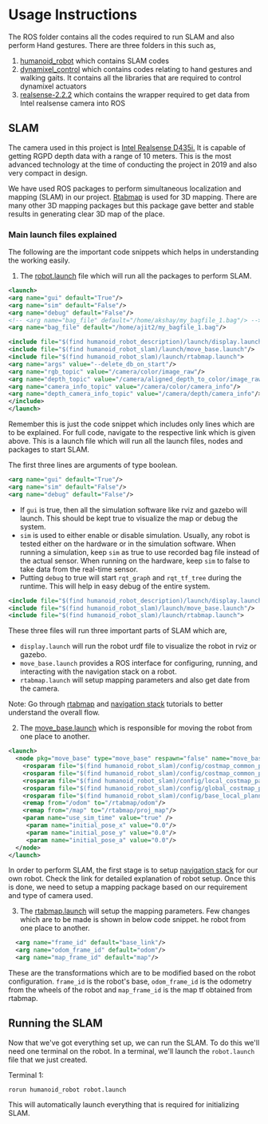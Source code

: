 # Usage Instructions
The ROS folder contains all the codes required to run SLAM and also perform Hand gestures. There are three folders in this such as,

1. [humanoid_robot](humanoid_robot/) which contains SLAM codes
2. [dynamixel_control](dynamixel_control/) which contains codes relating to hand gestures and walking gaits. It contains all the libraries that are required to control dynamixel actuators
3. [realsense-2.2.2](realsense-2.2.2/) which contains the wrapper required to get data from Intel realsense camera into ROS

## SLAM
The camera used in this project is [Intel Realsense D435i.](https://www.intelrealsense.com/depth-camera-d435i/) It is capable of getting RGPD depth data with a range of 10 meters. This is the most advanced technology at the time of conducting the project in 2019 and also very compact in design.

We have used ROS packages to perform simultaneous localization and mapping (SLAM) in our project. [Rtabmap](http://wiki.ros.org/rtabmap_ros) is used for 3D mapping. There are many other 3D mapping packages but this package gave better and stable results in generating clear 3D map of the place.  

### Main launch files explained
The following are the important code snippets which helps in understanding the working easily.

1. The [robot.launch](humanoid_robot/humanoid_robot/launch/robot.launch) file which will run all the packages to perform SLAM.
```xml {.line-numbers}
<launch>
<arg name="gui" default="True"/>
<arg name="sim" default="False"/>
<arg name="debug" default="False"/>
<!-- <arg name="bag_file" default="/home/akshay/my_bagfile_1.bag"/> -->
<arg name="bag_file" default="/home/ajit2/my_bagfile_1.bag"/>

<include file="$(find humanoid_robot_description)/launch/display.launch"/>
<include file="$(find humanoid_robot_slam)/launch/move_base.launch"/>
<include file="$(find humanoid_robot_slam)/launch/rtabmap.launch">
<arg name="args" value="--delete_db_on_start"/>
<arg name="rgb_topic" value="/camera/color/image_raw"/>
<arg name="depth_topic" value="/camera/aligned_depth_to_color/image_raw"/>
<arg name="camera_info_topic" value="/camera/color/camera_info"/>
<arg name="depth_camera_info_topic" value="/camera/depth/camera_info"/>
</include>
</launch>
```
Remember this is just the code snippet which includes only lines which are to be explained. For full code, navigate to the respective link which is given above. This is a launch file which will run all the launch files, nodes and packages to start SLAM.

The first three lines are arguments of type boolean.

```xml {.line-numbers}
<arg name="gui" default="True"/>
<arg name="sim" default="False"/>
<arg name="debug" default="False"/>
```  
* If `gui` is true, then all the simulation software like rviz and gazebo will launch. This should be kept true to visualize the map or debug the system.  
* `sim` is used to either enable or disable simulation. Usually, any robot is tested either on the hardware or in the simulation software. When running a simulation, keep `sim` as true to use recorded bag file instead of the actual sensor. When running on the hardware, keep `sim` to false to take data from the real-time sensor.
* Putting `debug` to true will start `rqt_graph` and `rqt_tf_tree` during the runtime. This will help in easy debug of the entire system.

```xml {.line-numbers}
<include file="$(find humanoid_robot_description)/launch/display.launch"/>
<include file="$(find humanoid_robot_slam)/launch/move_base.launch"/>
<include file="$(find humanoid_robot_slam)/launch/rtabmap.launch">
```
These three files will run three important parts of SLAM which are,
* `display.launch` will run the robot urdf file to visualize the robot in rviz or gazebo.
* `move_base.launch` provides a ROS interface for configuring, running, and interacting with the navigation stack on a robot.
*  `rtabmap.launch` will setup mapping parameters and also get date from the camera.

Note: Go through [rtabmap](http://wiki.ros.org/rtabmap_ros) and [navigation stack](http://wiki.ros.org/navigation/Tutorials/RobotSetup) tutorials to better understand the overall flow.

2. The [move_base.launch](humanoid_robot/humanoid_robot_slam/launch/move_base.launch) which is responsible for moving the robot from one place to another.
```xml {.line-numbers}
<launch>
  <node pkg="move_base" type="move_base" respawn="false" name="move_base" output="screen">
    <rosparam file="$(find humanoid_robot_slam)/config/costmap_common_params.yaml" command="load" ns="global_costmap"/>
    <rosparam file="$(find humanoid_robot_slam)/config/costmap_common_params.yaml" command="load" ns="local_costmap"/>
    <rosparam file="$(find humanoid_robot_slam)/config/local_costmap_params.yaml" command="load"/>
    <rosparam file="$(find humanoid_robot_slam)/config/global_costmap_params.yaml" command="load"/>
    <rosparam file="$(find humanoid_robot_slam)/config/base_local_planner_params.yaml" command="load"/>
    <remap from="/odom" to="/rtabmap/odom"/>
    <remap from="/map" to="/rtabmap/proj_map"/>
    <param name="use_sim_time" value="true" />
     <param name="initial_pose_x" value="0.0"/>
     <param name="initial_pose_y" value="0.0"/>
     <param name="initial_pose_a" value="0.0"/>
  </node>
</launch>
```
In order to perform SLAM, the first stage is to setup [navigation stack](http://wiki.ros.org/navigation/Tutorials/RobotSetup) for our own robot. Check the link for detailed explanation of robot setup. Once this is done, we need to setup a mapping package based on our requirement and type of camera used. 

3. The [rtabmap.launch](humanoid_robot/humanoid_robot_slam/launch/rtabmap.launch) will setup the mapping parameters. Few changes which are to be made is shown in below code snippet.
he robot from one place to another.

```xml {.line-numbers}
  <arg name="frame_id" default="base_link"/>
  <arg name="odom_frame_id" default="odom"/>
  <arg name="map_frame_id" default="map"/>
```
These are the transformations which are to be modified based on the robot configuration. `frame_id` is the robot's base, `odom_frame_id` is the odometry from the wheels of the robot and `map_frame_id` is the map tf obtained from rtabmap.

## Running the SLAM
Now that we've got everything set up, we can run the SLAM. To do this we'll need one terminal on the robot. In a terminal, we'll launch the `robot.launch` file that we just created.

Terminal 1:
```
rorun humanoid_robot robot.launch
```
This will automatically launch everything that is required for initializing SLAM.
